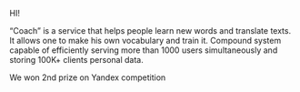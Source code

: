 HI!

“Coach” is a service that helps people learn new words and translate texts. It allows one to make his own vocabulary and train it. Сompound system capable of efficiently serving more than 1000 users simultaneously and storing 100K+ clients personal data.

We won 2nd prize on Yandex competition

